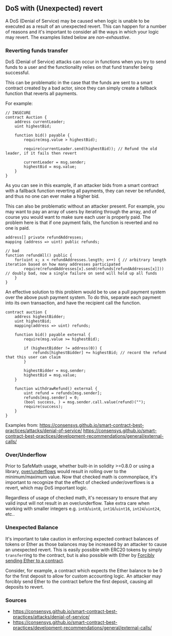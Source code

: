 ## DoS with (Unexpected) revert

A DoS (Denial of Service) may be caused when logic is unable to be executed as a result of an unexpected revert. This can happen for a number of reasons and it's important to consider all the ways in which your logic may revert. The examples listed below are *non-exhaustive*.

### Reverting funds transfer

DoS (Denial of Service) attacks can occur in functions when you try to send funds to a user and the functionality relies on that fund transfer being successful. 

This can be problematic in the case that the funds are sent to a smart contract created by a bad actor, since they can simply create a fallback function that reverts all payments. 

For example:

```
// INSECURE
contract Auction {
    address currentLeader;
    uint highestBid;

    function bid() payable {
        require(msg.value > highestBid);

        require(currentLeader.send(highestBid)); // Refund the old leader, if it fails then revert

        currentLeader = msg.sender;
        highestBid = msg.value;
    }
}
```

As you can see in this example, if an attacker bids from a smart contract with a fallback function reverting all payments, they can never be refunded, and thus no one can ever make a higher bid.

This can also be problematic without an attacker present. For example, you may want to pay an array of users by iterating through the array, and of course you would want to make sure each user is properly paid. The problem here is that if one payment fails, the function is reverted and no one is paid. 

```
address[] private refundAddresses;
mapping (address => uint) public refunds;

// bad
function refundAll() public {
    for(uint x; x < refundAddresses.length; x++) { // arbitrary length iteration based on how many addresses participated
        require(refundAddresses[x].send(refunds[refundAddresses[x]])) // doubly bad, now a single failure on send will hold up all funds
    }
}
```

An effective solution to this problem would be to use a pull payment system over the above push payment system. To do this, separate each payment into its own transaction, and have the recipient call the function.

```
contract auction {
    address highestBidder;
    uint highestBid;
    mapping(address => uint) refunds;

    function bid() payable external {
        require(msg.value >= highestBid);

        if (highestBidder != address(0)) {
            refunds[highestBidder] += highestBid; // record the refund that this user can claim
        }

        highestBidder = msg.sender;
        highestBid = msg.value;
    }

    function withdrawRefund() external {
        uint refund = refunds[msg.sender];
        refunds[msg.sender] = 0;
        (bool success, ) = msg.sender.call.value(refund)("");
        require(success);
    }
}
```


Examples from: https://consensys.github.io/smart-contract-best-practices/attacks/denial-of-service/
https://consensys.github.io/smart-contract-best-practices/development-recommendations/general/external-calls/

### Over/Underflow

Prior to SafeMath usage, whether built-in in solidity >=0.8.0 or using a library, [over/underflows](./overflow-underflow.md) would result in rolling over to the minimum/maximum value. Now that checked math is commonplace, it's important to recognize that the effect of checked under/overflows is a revert, which may DoS important logic. 

Regardless of usage of checked math, it's necessary to ensure that any valid input will not result in an over/underflow. Take extra care when working with smaller integers e.g. `int8`/`uint8`, `int16`/`uint16`, `int24`/`uint24`, etc..

### Unexpected Balance

It's important to take caution in enforcing expected contract balances of tokens or Ether as those balances may be increased by an attacker to cause an unexpected revert. This is easily possible with ERC20 tokens by simply `transfer`ring to the contract, but is also possible with Ether by [Forcibly sending Ether to a contract](./forcibly-sending-ether.md).

Consider, for example, a contract which expects the Ether balance to be 0 for the first deposit to allow for custom accounting logic. An attacker may forcibly send Ether to the contract before the first deposit, causing all deposits to revert. 

### Sources

- https://consensys.github.io/smart-contract-best-practices/attacks/denial-of-service/
- https://consensys.github.io/smart-contract-best-practices/development-recommendations/general/external-calls/
